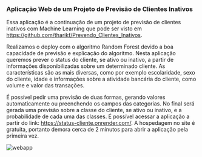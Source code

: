 ### Aplicação Web de um Projeto de Previsão de Clientes Inativos

Essa aplicação é a continuação de um projeto de previsão de clientes inativos com Machine Learning que pode ser visto em https://github.com/tharikf/Prevendo_Clientes_Inativos.

Realizamos o deploy com o algoritmo Random Forest devido a boa capacidade de previsão e explicação do algoritmo. Nesta aplicação queremos prever o status do cliente, se ativo ou inativo, a partir de informações disponibilizadas sobre um determinado cliente. As características são as mais diversas, como por exemplo escolaridade, sexo do cliente, idade e informações sobre a atividade bancária do cliente, como volume e valor das transações.

É possível pedir uma previsão de duas formas, gerando valores automaticamente ou preenchendo os campos das categorias. No final será gerada uma previsão sobre a classe do cliente, se ativo ou inativo, e a probabilidade de cada uma das classes. É possível acessar a aplicação a partir do link: https://status-cliente.onrender.com/. A hospedagem no site é gratuita, portanto demora cerca de 2 minutos para abrir a aplicação pela primeira vez.

![webapp](https://user-images.githubusercontent.com/104634357/208159404-5b6b81ae-2c01-4574-8973-2cd8bca87bc8.jpg)

